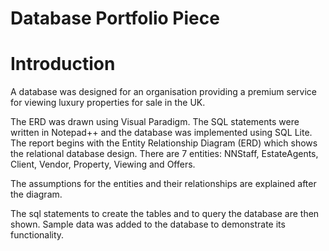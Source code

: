 # Database Portfolio Piece



# Introduction

A database was designed for an organisation providing a premium service for viewing luxury properties for sale in the UK.

The ERD was drawn using Visual Paradigm. The SQL statements were written in Notepad++ and the database was implemented using SQL Lite. The report begins with the Entity Relationship Diagram (ERD) which shows the relational database design. There are 7 entities: NNStaff, EstateAgents, Client, Vendor, Property, Viewing and Offers.

The assumptions for the entities and their relationships are explained after the diagram.

The sql statements to create the tables and to query the database are then shown. Sample data was added to the database to demonstrate its functionality.

